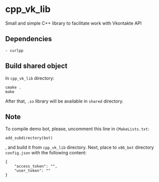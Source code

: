 # cpp_vk_lib
Small and simple C++ library to facilitate work with Vkontakte API

## Dependencies
	- curlpp

## Build shared object

In `cpp_vk_lib` directory:
```
cmake .
make
```
After that, `.so` library will be available in `shared` directory.

## Note

To compile demo bot, please, uncomment this line in `CMakeLists.txt`:
```
add_subdirectory(bot)
```
, and build it from `cpp_vk_lib` directory. Next, place to `x86_bot` directory `config.json` with the following content:
```
{
	"access_token": "",
	"user_token": ""
}
```
